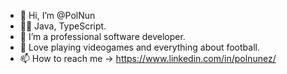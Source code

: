 - 👋 Hi, I’m @PolNun
- 👨‍💻 Java, TypeScript.
- 🌱 I’m a professional software developer.
- 💞️ Love playing videogames and everything about football.
- 📫 How to reach me -> https://www.linkedin.com/in/polnunez/

